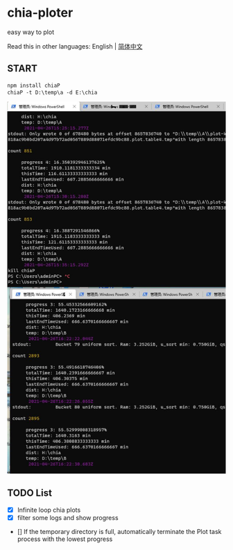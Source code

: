 # chia-ploter
easy way to plot

Read this in other languages: English | [简体中文](./Readme_zh-CN.md)
## START
```
npm install chiaP
chiaP -t D:\temp\a -d E:\chia
```
![](img\20210427002246.jpg)
## TODO List

- [x] Infinite loop chia plots
- [x] filter some logs and show progress
- [] If the temporary directory is full, automatically terminate the Plot task process with the lowest progress